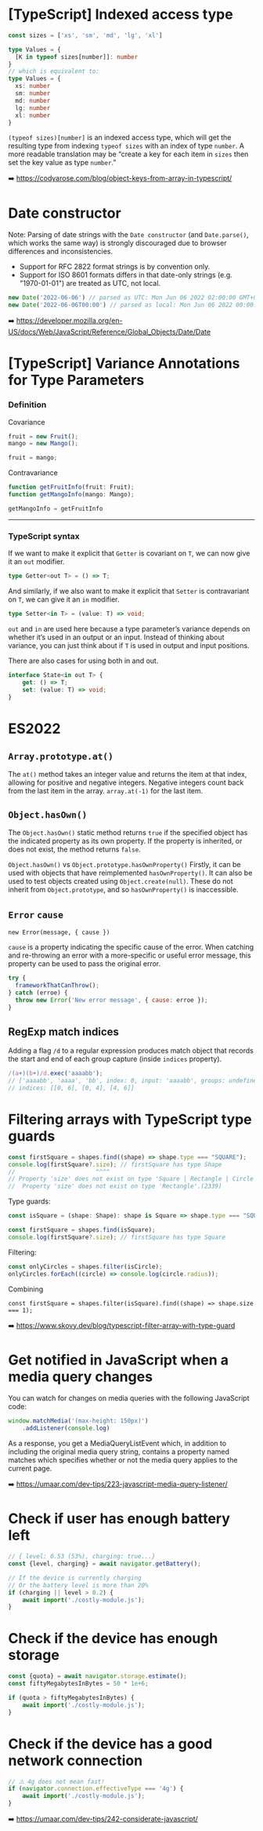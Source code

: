 # [TypeScript] Indexed access type

```ts
const sizes = ['xs', 'sm', 'md', 'lg', 'xl']

type Values = {
  [K in typeof sizes[number]]: number
}
// which is equivalent to:
type Values = {
  xs: number
  sm: number
  md: number
  lg: number
  xl: number
}
```

`(typeof sizes)[number]` is an indexed access type, which will get the resulting type from indexing `typeof sizes` with an index of type `number`. A more readable translation may be “create a key for each item in `sizes` then set the key value as type `number`.”

➡️ https://codyarose.com/blog/object-keys-from-array-in-typescript/

# Date constructor

Note: Parsing of date strings with the `Date constructor` (and `Date.parse()`, which works the same way) is strongly discouraged due to browser differences and inconsistencies.

- Support for RFC 2822 format strings is by convention only.
- Support for ISO 8601 formats differs in that date-only strings (e.g. "1970-01-01") are treated as UTC, not local.

```js
new Date('2022-06-06') // parsed as UTC: Mon Jun 06 2022 02:00:00 GMT+0200 (Central European Summer Time)
new Date('2022-06-06T00:00') // parsed as local: Mon Jun 06 2022 00:00:00 GMT+0200 (Central European Summer Time)
```

➡️ https://developer.mozilla.org/en-US/docs/Web/JavaScript/Reference/Global_Objects/Date/Date

# [TypeScript] Variance Annotations for Type Parameters

### Definition

Covariance
```ts
fruit = new Fruit();
mango = new Mango();

fruit = mango;
```

Contravariance
```ts
function getFruitInfo(fruit: Fruit);
function getMangoInfo(mango: Mango);

getMangoInfo = getFruitInfo
```
___
### TypeScript syntax

If we want to make it explicit that `Getter` is covariant on `T`, we can now give it an `out` modifier.
```ts
type Getter<out T> = () => T;
```
And similarly, if we also want to make it explicit that `Setter` is contravariant on `T`, we can give it an `in` modifier.
```ts
type Setter<in T> = (value: T) => void;
```

`out` and `in` are used here because a type parameter’s variance depends on whether it’s used in an output or an input. Instead of thinking about variance, you can just think about if `T` is used in output and input positions.

There are also cases for using both in and out.
```ts
interface State<in out T> {
    get: () => T;
    set: (value: T) => void;
}
```

# ES2022

## `Array.prototype.at()`

The `at()` method takes an integer value and returns the item at that index, allowing for positive and negative integers. Negative integers count back from the last item in the array. `array.at(-1)` for the last item.

## `Object.hasOwn()`

The `Object.hasOwn()` static method returns `true` if the specified object has the indicated property as its own property. If the property is inherited, or does not exist, the method returns `false`.

`Object.hasOwn()` vs `Object.prototype.hasOwnProperty()`
Firstly, it can be used with objects that have reimplemented `hasOwnProperty()`. It can also be used to test objects created using `Object.create(null)`. These do not inherit from `Object.prototype`, and so `hasOwnProperty()` is inaccessible.

## `Error` `cause`

`new Error(message, { cause })`

`cause` is a property indicating the specific cause of the error. When catching and re-throwing an error with a more-specific or useful error message, this property can be used to pass the original error.

```js
try {
  frameworkThatCanThrow();
} catch (erroe) {
  throw new Error('New error message', { cause: erroe });
}
```

## RegExp match indices

Adding a flag `/d` to a regular expression produces match object that records the start and end of each group capture (inside `indices` property).

```js
/(a+)(b+)/d.exec('aaaabb');
// ['aaaabb', 'aaaa', 'bb', index: 0, input: 'aaaabb', groups: undefined, indices: Array(3)]
// indices: [[0, 6], [0, 4], [4, 6]]
```

# Filtering arrays with TypeScript type guards

```ts
const firstSquare = shapes.find((shape) => shape.type === "SQUARE");
console.log(firstSquare?.size); // firstSquare has type Shape
//                       ^^^^
// Property 'size' does not exist on type 'Square | Rectangle | Circle'.
//  Property 'size' does not exist on type 'Rectangle'.(2339)
```
Type guards:
```ts
const isSquare = (shape: Shape): shape is Square => shape.type === "SQUARE";
```

```ts
const firstSquare = shapes.find(isSquare);
console.log(firstSquare?.size); // firstSquare has type Square
```

Filtering:
```ts
const onlyCircles = shapes.filter(isCircle);
onlyCircles.forEach((circle) => console.log(circle.radius));
```

Combining
```
const firstSquare = shapes.filter(isSquare).find((shape) => shape.size === 1);
```

➡️ https://www.skovy.dev/blog/typescript-filter-array-with-type-guard

# Get notified in JavaScript when a media query changes

You can watch for changes on media queries with the following JavaScript code:
```js
window.matchMedia('(max-height: 150px)')
    .addListener(console.log)
```
As a response, you get a MediaQueryListEvent which, in addition to including the original media query string, contains a property named matches which specifies whether or not the media query applies to the current page.

➡️ https://umaar.com/dev-tips/223-javascript-media-query-listener/

# Check if user has enough battery left

```js
// { level: 0.53 (53%), charging: true...}
const {level, charging} = await navigator.getBattery();

// If the device is currently charging
// Or the battery level is more than 20%
if (charging || level > 0.2) {
    await import('./costly-module.js');
}
```

# Check if the device has enough storage

```js
const {quota} = await navigator.storage.estimate();
const fiftyMegabytesInBytes = 50 * 1e+6;

if (quota > fiftyMegabytesInBytes) {
    await import('./costly-module.js');
}
```

# Check if the device has a good network connection

```js
// ⚠️ 4g does not mean fast!
if (navigator.connection.effectiveType === '4g') {
    await import('./costly-module.js');
}
```

➡️ https://umaar.com/dev-tips/242-considerate-javascript/
